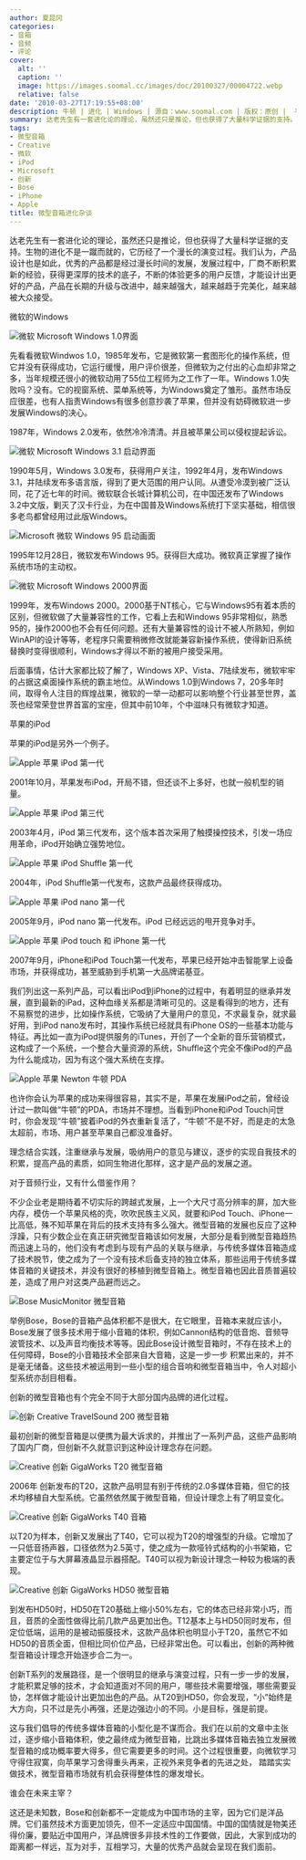 ```yaml
---
author: 夏昆冈
categories:
- 音箱
- 音频
- 评论
cover:
  alt: ''
  caption: ''
  image: https://images.soomal.cc/images/doc/20100327/00004722.webp
  relative: false
date: '2010-03-27T17:19:55+08:00'
description: 牛顿 | 进化 | Windows | 源自：www.soomal.com | 版权：原创 |  平均/总评分：07.81/203
summary: 达老先生有一套进化论的理论，虽然还只是推论，但也获得了大量科学证据的支持。生物的进化不是一蹴而就的，它历经了一个漫长的演进过程。我们认为，产品设计也是如此，优秀的产品都是经过漫长时间的发展，发展过程中，厂商不断积累新的经验，获得更深厚的技术的底子，不断的体验更多的用户反馈，才能设计出更好的产品。
tags:
- 微型音箱
- Creative
- 微软
- iPod
- Microsoft
- 创新
- Bose
- iPhone
- Apple
title: 微型音箱进化杂谈
---
```


达老先生有一套进化论的理论，虽然还只是推论，但也获得了大量科学证据的支持。生物的进化不是一蹴而就的，它历经了一个漫长的演变过程。我们认为，产品设计也是如此，优秀的产品都是经过漫长时间的发展，发展过程中，厂商不断积累新的经验，获得更深厚的技术的底子，不断的体验更多的用户反馈，才能设计出更好的产品，产品在长期的升级与改进中，越来越强大，越来越趋于完美化，越来越被大众接受。



微软的Windows



![微软 Microsoft Windows 1.0界面](https://images.soomal.cc/images/doc/20100326/00004715.webp)



先看看微软Windwos 
1.0，1985年发布，它是微软第一套图形化的操作系统，但它并没有获得成功，它运行缓慢，用户评价很差，但微软为之付出的心血却非常之多，当年规模还很小的微软动用了55位工程师为之工作了一年。Windows 
1.0失败吗？没有。它的视窗系统、菜单系统等，为Windows奠定了雏形。虽然市场反应很差，也有人指责Windows有很多创意抄袭了苹果，但并没有妨碍微软进一步发展Windows的决心。



1987年，Windows 2.0发布，依然冷冷清清。并且被苹果公司以侵权提起诉讼。



![微软 Microsoft Windows 3.1 启动界面](https://images.soomal.cc/images/doc/20100326/00004716.webp)



1990年5月，Windows 3.0发布，获得用户关注，1992年4月，发布Windows 
3.1，并陆续发布多语言版，得到了更大范围的用户认同。从遭受冷漠到被广泛认同，花了近七年的时间。微软联合长城计算机公司，在中国还发布了Windows 
3.2中文版，剿灭了汉卡行业，为在中国普及Windows系统打下坚实基础，相信很多老鸟都曾经用过此版Windows。



![Microsoft 微软 Windows 95 启动画面](https://images.soomal.cc/images/doc/20090927/00002831.webp)



1995年12月28日，微软发布Windows 95。获得巨大成功。微软真正掌握了操作系统市场的主动权。



![微软 Microsoft Windows 2000界面](https://images.soomal.cc/images/doc/20100326/00004721.webp)



1999年，发布Windows 2000。2000基于NT核心，它与Windows95有着本质的区别，但微软做了大量兼容性的工作，它看上去和Windows 
95非常相似，熟悉95的，操作2000也不会有任何问题。还有大量兼容性的设计不被人所熟知，例如WinAPI的设计等等，老程序只需要稍微修改就能兼容新操作系统，使得新旧系统替换时变得很顺利，Windows才得以不断的被用户接受采用。



后面事情，估计大家都比较了解了，Windows XP、Vista、7陆续发布，微软牢牢的占据这桌面操作系统的霸主地位。从Windows 
1.0到Windows 
7，20多年时间，取得令人注目的辉煌战果，微软的一举一动都可以影响整个行业甚至世界，盖茨也经常荣登世界首富的宝座，但其中前10年，个中滋味只有微软才知道。



苹果的iPod



苹果的iPod是另外一个例子。



![Apple 苹果 iPod 第一代](https://images.soomal.cc/images/doc/20100326/00004714.webp)



2001年10月，苹果发布iPod，开局不错，但还谈不上多好，也就一般机型的销量。



![Apple 苹果 iPod 第三代](https://images.soomal.cc/images/doc/20100326/00004717.webp)



2003年4月，iPod 第三代发布，这个版本首次采用了触摸操控技术，引发一场应用革命，iPod开始确立强势地位。



![Apple 苹果 iPod Shuffle 第一代](https://images.soomal.cc/images/doc/20100326/00004719.webp)



2004年，iPod Shuffle第一代发布，这款产品最终获得成功。



![Apple 苹果 iPod nano 第一代](https://images.soomal.cc/images/doc/20100326/00004718.webp)



2005年9月，iPod nano 第一代发布。iPod 已经远远的甩开竞争对手。



![Apple 苹果 iPod touch 和 iPhone 第一代](https://images.soomal.cc/images/doc/20100326/00004720.webp)



2007年9月，iPhone和iPod Touch第一代发布，苹果已经开始冲击智能掌上设备市场，并获得成功，甚至威胁到手机第一大品牌诺基亚。



我们列出这一系列产品，可以看出iPod到iPhone的过程中，有着明显的继承并发展，直到最新的iPad，这种血缘关系都是清晰可见的。这是看得到的地方，还有不易察觉的进步，比如操作系统，它吸纳了大量用户的意见，不求最复杂，就求最好用，到iPod 
nano发布时，其操作系统已经就具有iPhone 
OS的一些基本功能与特征。再比如一直为iPod提供服务的iTunes，开创了一个全新的音乐营销模式，这构成了一个系统，一个整合大量资源的系统，Shuffle这个完全不像iPod的产品为什么能成功，因为有这个强大系统在支撑。



![Apple 苹果 Newton 牛顿 PDA](https://images.soomal.cc/images/doc/20090602/00002020.webp)



也许你会认为苹果的成功来得很容易，其实不是，苹果在发展iPod之前，曾经设计过一款叫做“牛顿”的PDA，市场并不理想。当看到iPhone和iPod 
Touch问世时，你会发现“牛顿”披着iPod的外衣重新复活了，“牛顿”不是不好，而是走的太急太超前，市场、用户甚至苹果自己都没准备好。



理念结合实践，注重继承与发展，吸纳用户的意见与建议，逐步的实现自我技术的积累，提高产品的素质，如同生物进化那样，这才是产品的发展之道。



对于音频行业，又有什么借鉴作用？



不少企业老是期待着不切实际的跨越式发展，上一个大尺寸高分辨率的屏，加大些内存，模仿一个苹果风格的壳，吹吹民族主义风，就要和iPod 
Touch、iPhone一比高低，殊不知苹果在背后的技术支持有多么强大。微型音箱的发展也反应了这种浮躁，只有少数企业在真正研究微型音箱该如何发展，大部分是看到微型音箱趋热而迅速上马的，他们没有考虑到与现有产品的关联与继承，与传统多媒体音箱造成了技术脱节，使之成为了一个没有技术后备支持的独立体系，那些运用于传统多媒体音箱的关键技术，并没有很好的移植到微型音箱上。微型音箱也因此音质普遍较差，造成了用户对这类产品避而远之。



![Bose MusicMonitor 微型音箱](https://images.soomal.cc/images/doc/20091218/00003384.webp)



举例Bose，Bose的音箱产品体积都不是很大，在它眼里，音箱本来就应该小，Bose发展了很多技术用于缩小音箱的体积，例如Cannon结构的低音炮、音频导波管技术、以及声音均衡技术等等。因此Bose设计微型音箱时，不存在技术上的任何障碍，Bose的小音箱技术全部来自大音箱，这是一步一步
积累出来的，并不是毫无储备。这些技术被运用到一些小型的组合音响和微型音箱当中，令人对超小型系统亦刮目相看。



创新的微型音箱也有个完全不同于大部分国内品牌的进化过程。



![创新 Creative TravelSound 200 微型音箱](https://images.soomal.cc/images/doc/20090703/00002217.webp)



最初创新的微型音箱是以便携为最大诉求的，并推出了一系列产品，这些产品影响了国内厂商，但创新不久就意识到这种设计理念存在问题。



![Creative 创新 GigaWorks T20 微型音箱](https://images.soomal.cc/images/doc/20100112/00003644.webp)



2006年 创新发布的T20，这款产品明显有别于传统的2.0多媒体音箱，但它的技术均移植自大型系统。它虽然依然属于微型音箱，但设计理念上有了明显变化。



![Creative 创新 GigaWorks T40 音箱](https://images.soomal.cc/images/doc/20100211/00004087.webp)



以T20为样本，创新又发展出了T40，它可以视为T20的增强型的升级。它增加了一只低音扬声器，口径依然为2.5英寸，使之成为一款哑铃式结构的小书架箱，它主要定位于与大屏幕液晶显示器搭配。T40可以视为新设计理念一种较为极端的表现。



![Creative 创新 GigaWorks HD50 微型音箱](https://images.soomal.cc/images/doc/20091127/00003196.webp)



到发布HD50时，HD50在T20基础上缩小50%左右，它的体态已经非常小巧，而且，音质的全面性做得比前几款产品更加出色。T12基本上与HD50同时发布，但定位低端，运用的是被动振膜技术，这款产品体积也明显小于T20，虽然它不如HD50的音质全面，但相比同价位产品，已经非常出色。可以看出，创新的两种微型音箱设计理念开始逐步合二为一。



创新T系列的发展路径，是一个很明显的继承与演变过程，只有一步一步的发展，才能积累足够的技术，才会知道面对不同的用户，哪些技术需要增强，哪些需要妥协，怎样做才能设计出更加出色的产品。从T20到HD50，你会发现，“小”始终是大方向，只不过是先小再强，还是边强边小的不同。小是目标，强是前提。



这与我们倡导的传统多媒体音箱的小型化是不谋而合。我们在以前的文章中主张过，逐步缩小音箱体积，使之最终成为微型音箱，比跳出多媒体音箱去独立发展微型音箱的成功概率要大得多，但它需要更多的时间。这个过程很重要，向微软学习守得住寂寞，向苹果学习舍得重头再来，正视外来竞争者的先进之处，
踏踏实实做技术，微型音箱市场就有机会获得整体性的爆发增长。



谁会在未来主宰？



这还是未知数，Bose和创新都不一定能成为中国市场的主宰，因为它们是洋品牌。它们虽然技术方面更加领先，但不一定适应中国国情。中国的国情就是物美还得价廉，要贴近中国用户，洋品牌很多非技术性的工作要做，因此，大家到成功的距离都一样远，互为对手，互相学习，大量的优秀产品就会呈现在我们面前。